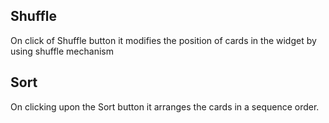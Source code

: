 ## Shuffle

On click of Shuffle button it modifies the position of cards in the widget by using shuffle mechanism

## Sort

On clicking upon the Sort button it arranges the cards in a sequence order.